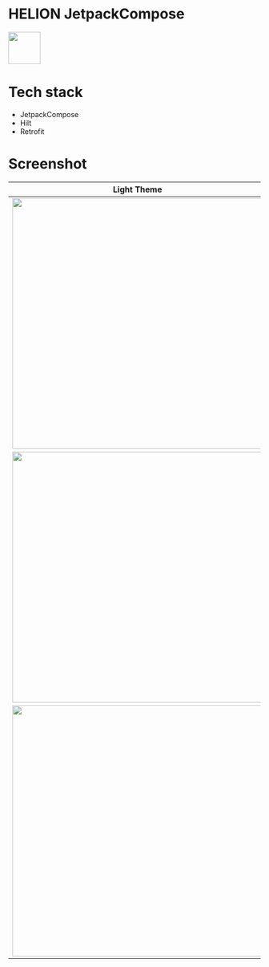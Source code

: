 # HELION JetpackCompose
<img width="64" src="https://user-images.githubusercontent.com/78376240/132123912-4fed13cd-76b9-43de-8881-effba5b4d263.PNG">

# Tech stack
- JetpackCompose
- Hilt
- Retrofit

# Screenshot
| Light Theme | Dark Theme |
| ----------- | ---------- |
| <img height="500" src="https://user-images.githubusercontent.com/78376240/132123955-5198c532-2484-4f36-b7ea-c8da26b37024.png"> | <img height="500" src="https://user-images.githubusercontent.com/78376240/132123960-cedc0df8-a03d-404d-834b-c2306b649942.png"> |
| <img height="500" src="https://user-images.githubusercontent.com/78376240/132123962-e8e67b8f-72a1-450e-afdc-07111b8740a7.png"> | <img height="500" src="https://user-images.githubusercontent.com/78376240/132123965-5b48b634-8e9d-4d6e-8696-37eb707236b4.png"> |
| <img height="500" src="https://user-images.githubusercontent.com/78376240/132123967-42450dae-b1a4-4e96-8a36-5fca4a24b08a.png"> | <img height="500" src="https://user-images.githubusercontent.com/78376240/132123973-8621f6af-606c-40fb-890e-769af721ac0a.png"> |
